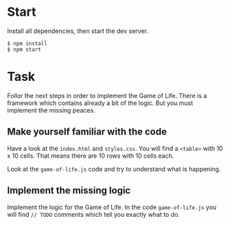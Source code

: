 # Start

Install all dependencies, then start the dev server.

```
$ npm install
$ npm start
```

# Task

Follor the next steps in order to implement the Game of Life.
There is a framework which contains already a bit of the logic.
But you must implement the missing peaces.

## Make yourself familiar with the code

Have a look at the `index.html` and `styles.css`.
You will find a `<table>` with 10 x 10 cells. That means there are 10 rows with 10 cells each.

Look at the `game-of-life.js` code and try to understand what is happening.

## Implement the missing logic

Implement the logic for the Game of Life.
In the code `game-of-life.js` you will find `// TODO` comments which tell you exactly what to do.

